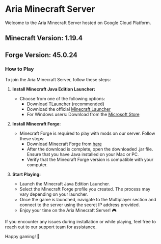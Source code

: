 # Aria Minecraft Server

Welcome to the Aria Minecraft Server hosted on Google Cloud Platform.

## Minecraft Version: 1.19.4
## Forge Version: 45.0.24

### How to Play

To join the Aria Minecraft Server, follow these steps:

1. **Install Minecraft Java Edition Launcher:**
   - Choose from one of the following options:
     - Download [TLauncher](https://tlauncher.org/en/) (recommended)
     - Download the official [Minecraft Launcher](https://www.minecraft.net/en-us/download)
     - For Windows users: Download from the [Microsoft Store](https://www.microsoft.com/store/productId/9NXP44L49SHJ)

2. **Install Minecraft Forge:**
   - Minecraft Forge is required to play with mods on our server. Follow these steps:
     - Download Minecraft Forge from [here](https://files.minecraftforge.net/net/minecraftforge/forge/)
     - After the download is complete, open the downloaded .jar file. Ensure that you have Java installed on your Mac or PC.
     - Verify that the Minecraft Forge version is compatible with your computer.

3. **Start Playing:**
   - Launch the Minecraft Java Edition Launcher.
   - Select the Minecraft Forge profile you created. The process may vary depending on your launcher.
   - Once the game is launched, navigate to the Multiplayer section and connect to the server using the secret IP address provided.
   - Enjoy your time on the Aria Minecraft Server! 🎮

If you encounter any issues during installation or while playing, feel free to reach out to our support team for assistance.

Happy gaming! 🚀
